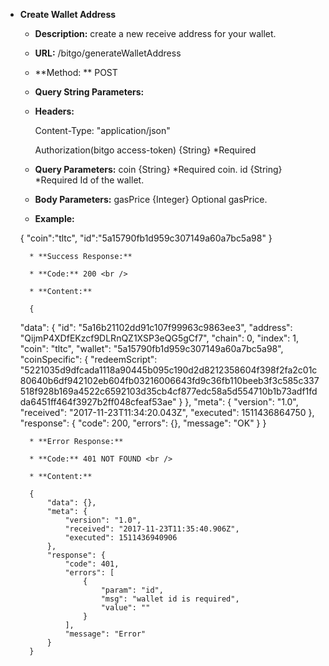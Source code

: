 * **Create Wallet Address**

   * **Description:**
   create a new receive address for your wallet.

   * **URL:**
   /bitgo/generateWalletAddress

   * **Method: **
   POST

   
   * **Query String Parameters:**<br />
   
   * **Headers:**

		Content-Type: "application/json"
   
		Authorization(bitgo access-token)        {String} *Required 
   
   
    * **Query Parameters:**
						  coin   {String} *Required coin.
							id   {String} *Required Id of the wallet.
			
	* **Body Parameters:**
    						gasPrice   {Integer} Optional gasPrice.
							
    
    * **Example:**

	{
		"coin":"tltc",
		"id":"5a15790fb1d959c307149a60a7bc5a98"
	}

		* **Success Response:**

		* **Code:** 200 <br />
  
		* **Content:**

        {
    "data": {
        "id": "5a16b21102dd91c107f99963c9863ee3",
        "address": "QijmP4XDfEKzcf9DLRnQZ1XSP3eQG5gCf7",
        "chain": 0,
        "index": 1,
        "coin": "tltc",
        "wallet": "5a15790fb1d959c307149a60a7bc5a98",
        "coinSpecific": {
            "redeemScript": "5221035d9dfcada1118a90445b095c190d2d8212358604f398f2fa2c01c80640b6df942102eb604fb03216006643fd9c36fb110beeb3f3c585c337518f928b169a4522c6592103d35cb4cf877edc58a5d554710b1b73adf1fdda6451ff464f3927b2ff048cfeaf53ae"
        }
    },
    "meta": {
        "version": "1.0",
        "received": "2017-11-23T11:34:20.043Z",
        "executed": 1511436864750
    },
    "response": {
        "code": 200,
        "errors": {},
        "message": "OK"
    }
}
		
		
		* **Error Response:**

		* **Code:** 401 NOT FOUND <br />
  
		* **Content:** 
		
		{
			"data": {},
			"meta": {
				"version": "1.0",
				"received": "2017-11-23T11:35:40.906Z",
				"executed": 1511436940906
			},
			"response": {
				"code": 401,
				"errors": [
					{
						"param": "id",
						"msg": "wallet id is required",
						"value": ""
					}
				],
				"message": "Error"
			}
		}